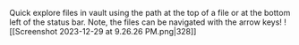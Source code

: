 Quick explore files in vault using the path at the top of a file or at the bottom left of the status bar. Note, the files can be navigated with the arrow keys!
![[Screenshot 2023-12-29 at 9.26.26 PM.png|328]]